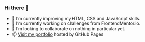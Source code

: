 ### Hi there 👋

- 🌱 I’m currently improving my HTML, CSS and JavaScript skills.
- 🔭 I’m currently working on challenges from FrontendMentor.io.
- 👯 I’m looking to collaborate on nothing in particular yet.
- 📫 [Visit my portfolio](https://markvanweersch.github.io/index.html) hosted by GitHub Pages

<!--
**MarkVanweersch/MarkVanweersch** is a ✨ _special_ ✨ repository because its `README.md` (this file) appears on your GitHub profile.

Here are some ideas to get you started:

- 🔭 I’m currently working on ...
- 🌱 I’m currently learning ...
- 👯 I’m looking to collaborate on ...
- 🤔 I’m looking for help with ...
- 💬 Ask me about ...
- 📫 How to reach me: ...
- 😄 Pronouns: ...
- ⚡ Fun fact: ...
-->

